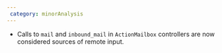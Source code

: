```yaml
---
 category: minorAnalysis
---
```

 * Calls to `mail` and `inbound_mail` in `ActionMailbox` controllers are now considered sources of remote input.
